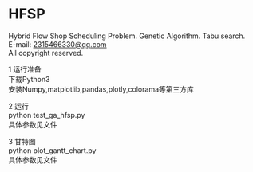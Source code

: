# HFSP
 Hybrid Flow Shop Scheduling Problem. Genetic Algorithm. Tabu search.  
E-mail: 2315466330@qq.com    
All copyright reserved.  

1 运行准备  
下载Python3  
安装Numpy,matplotlib,pandas,plotly,colorama等第三方库  

2 运行  
python test_ga_hfsp.py     
具体参数见文件       

3 甘特图    
python plot_gantt_chart.py    
具体参数见文件    






